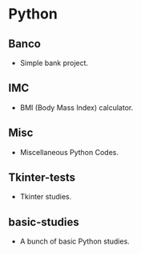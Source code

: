 # Python

## Banco

- Simple bank project.

## IMC

- BMI (Body Mass Index)  calculator.

## Misc

- Miscellaneous Python Codes.

## Tkinter-tests

- Tkinter studies.

## basic-studies

- A bunch of basic Python studies.
